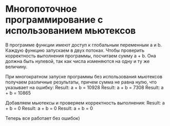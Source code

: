 # Многопоточное программирование с использованием мьютексов

В программе функции имеют доступ к глобальным переменным a и b. Каждую функцию запускаем в двух потоках. 
Чтобы проверить корректность выполнения программы, посчитаем сумму a + b. Она должна быть нулевой, так как числа изменяются на одну и ту же величину.

При многократном запуске программы без использования мьютексов получаем различные результаты, причем сумма не равна нулю, что указывает на ошибку:
Result: a + b =  10928
Result: a + b =  7308
Result: a + b =  10865

Добавляем мьютексы и проверяем корректность выполнения:
Result: a + b =  0
Result: a + b =  0
Result: a + b =  0

Теперь все работает без ошибок)
